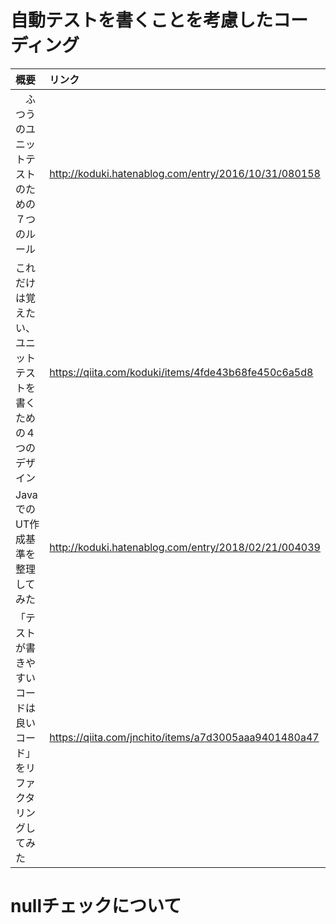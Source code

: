# 自動テストを書くことを考慮したコーディング
|概要|リンク|
|:--|:--|
|　ふつうのユニットテストのための７つのルール|http://koduki.hatenablog.com/entry/2016/10/31/080158|
|これだけは覚えたい、ユニットテストを書くための４つのデザイン|https://qiita.com/koduki/items/4fde43b68fe450c6a5d8|
|JavaでのUT作成基準を整理してみた|http://koduki.hatenablog.com/entry/2018/02/21/004039|
|「テストが書きやすいコードは良いコード」をリファクタリングしてみた|https://qiita.com/jnchito/items/a7d3005aaa9401480a47|

# nullチェックについて
# 
